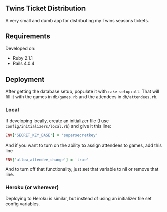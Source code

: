 ## Twins Ticket Distribution

A very small and dumb app for distributing my Twins seasons tickets.

## Requirements

Developed on:
- Ruby 2.1.1
- Rails 4.0.4

## Deployment

After getting the database setup, populate it with `rake setup:all`. That will fill it with the games in `db/games.rb` and the attendees in `db/attendees.rb`.

### Local

If developing locally, create an initializer file (I use `config/initializers/local.rb`) and give it this line:

```ruby
ENV['SECRET_KEY_BASE'] = 'supersecretkey'
```

And if you want to turn on the ability to assign attendees to games, add this line

```ruby
ENV['allow_attendee_change'] = 'true'
```

And to turn off that functionality, just set that variable to nil or remove that line.

### Heroku (or wherever)

Deploying to Heroku is similar, but instead of using an initializer file set config variables.


